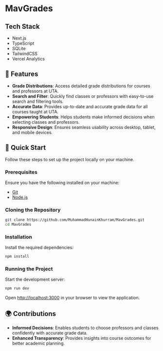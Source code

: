 # MavGrades

## <a name="tech-stack">Tech Stack</a>

- Next.js  
- TypeScript  
- SQLite  
- TailwindCSS  
- Vercel Analytics  

## <a name="features">🔋 Features</a>

- **Grade Distributions**: Access detailed grade distributions for courses and professors at UTA.  
- **Search and Filter**: Quickly find classes or professors with easy-to-use search and filtering tools.  
- **Accurate Data**: Provides up-to-date and accurate grade data for all courses taught at UTA.  
- **Empowering Students**: Helps students make informed decisions when selecting classes and professors.  
- **Responsive Design**: Ensures seamless usability across desktop, tablet, and mobile devices.  

## <a name="quick-start">🤸 Quick Start</a>

Follow these steps to set up the project locally on your machine.

### **Prerequisites**

Ensure you have the following installed on your machine:

- [Git](https://git-scm.com/)  
- [Node.js](https://nodejs.org/en)  

### **Cloning the Repository**

```bash
git clone https://github.com/MuhammadHunainKhurram/MavGrades.git
cd MavGrades
```

### **Installation**

Install the required dependencies:

```bash
npm install
```

### **Running the Project**

Start the development server:

```bash
npm run dev
```

Open [http://localhost:3000](http://localhost:3000) in your browser to view the application.

## <a name="contributions">🌍 Contributions</a>

- **Informed Decisions**: Enables students to choose professors and classes confidently with accurate grade data.  
- **Enhanced Transparency**: Provides insights into course outcomes for better academic planning.  
